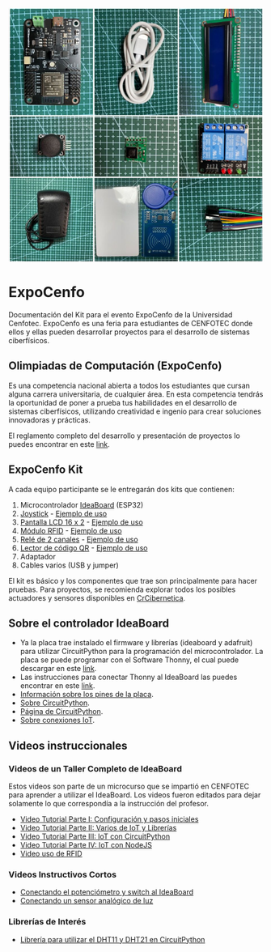 ![Kit](https://github.com/Universidad-Cenfotec/ExpoCenfo/blob/main/kitExpoCenfo.jpg)

# ExpoCenfo

Documentación del Kit para el evento ExpoCenfo de la Universidad Cenfotec. ExpoCenfo es una feria para estudiantes de CENFOTEC donde ellos y ellas pueden desarrollar proyectos para el desarrollo de sistemas ciberfísicos.

## Olimpiadas de Computación (ExpoCenfo)

Es una competencia nacional abierta a todos los estudiantes que cursan alguna carrera universitaria, de cualquier área. En esta competencia tendrás la oportunidad de poner a prueba tus habilidades en el desarrollo de sistemas ciberfísicos, utilizando creatividad e ingenio para crear soluciones innovadoras y prácticas.

El reglamento completo del desarrollo y presentación de proyectos lo puedes encontrar en este [link](https://ucenfotec.ac.cr/expocenfo/).

## ExpoCenfo Kit

A cada equipo participante se le entregarán dos kits que contienen:

1. Microcontrolador [IdeaBoard](https://www.crcibernetica.com/crcibernetica-ideaboard/) (ESP32)
2. [Joystick](https://www.crcibernetica.com/dual-axis-xy-joystick-module/) - [Ejemplo de uso](https://github.com/Universidad-Cenfotec/ExpoCenfo/tree/main/C%C3%B3digos%20por%20sensor/dual_axis_joystick)
3. [Pantalla LCD 16 x 2](https://www.crcibernetica.com/16x2-lcd-with-i2c-blue/) - [Ejemplo de uso](https://github.com/Universidad-Cenfotec/ExpoCenfo/tree/main/C%C3%B3digos%20por%20sensor/lcd1602)
4. [Módulo RFID](https://www.crcibernetica.com/rc522-rfid-module/) - [Ejemplo de uso](https://github.com/Universidad-Cenfotec/ExpoCenfo/tree/main/C%C3%B3digos%20por%20sensor/rfid_rc522)
5. [Relé de 2 canales](https://www.crcibernetica.com/2-channel-5v-relay-module/) - [Ejemplo de uso](https://github.com/Universidad-Cenfotec/ExpoCenfo/tree/main/C%C3%B3digos%20por%20sensor/2_relay_module)
6. [Lector de código QR](https://www.crcibernetica.com/tiny-code-reader-from-useful-sensors/) - [Ejemplo de uso](https://github.com/Universidad-Cenfotec/ExpoCenfo/tree/main/C%C3%B3digos%20por%20sensor/tiny_code_reader)
7. Adaptador
8. Cables varios (USB y jumper)

El kit es básico y los componentes que trae son principalmente para hacer pruebas. Para proyectos, se recomienda explorar todos los posibles actuadores y sensores disponibles en [CrCibernetica](https://www.crcibernetica.com/).

## Sobre el controlador IdeaBoard

- Ya la placa trae instalado el firmware y librerías (ideaboard y adafruit) para utilizar CircuitPython para la programación del microcontrolador. La placa se puede programar con el Software Thonny, el cual puede descargar en este [link](https://thonny.org/).
- Las instrucciones para conectar Thonny al IdeaBoard las puedes encontrar en este [link](https://github.com/CRCibernetica/circuitpython-ideaboard/wiki/3.-Installation).
- [Información sobre los pines de la placa](https://github.com/CRCibernetica/circuitpython-ideaboard/wiki/2.-Pinouts-and-Jumper-Settings).
- [Sobre CircuitPython](https://github.com/CRCibernetica/circuitpython-ideaboard/wiki/5.-CircuitPython-Getting-Started).
- [Página de CircuitPython](https://circuitpython.org/).
- [Sobre conexiones IoT](https://github.com/CRCibernetica/circuitpython-ideaboard/wiki/6.-Adafruit-IO).

## Videos instruccionales

### Videos de un Taller Completo de IdeaBoard

Estos videos son parte de un microcurso que se impartió en CENFOTEC para aprender a utilizar el IdeaBoard. Los videos fueron editados para dejar solamente lo que correspondía a la instrucción del profesor.

- [Video Tutorial Parte I: Configuración y pasos iniciales](https://youtu.be/GzA7peI1woc?si=OdO6YoWW8xw9HHhe)
- [Video Tutorial Parte II: Varios de IoT y Librerías](https://youtu.be/Ed3BFiMo_tY?si=5UAHB34kgD7ZT3RM)
- [Video Tutorial Parte III: IoT con CircuitPython](https://youtu.be/1aXwTrAR5QA?si=KLa7RlJ8SpvxPVul)
- [Video Tutorial Parte IV: IoT con NodeJS](https://youtu.be/4VtHSmRi3bw?si=9nALwzm9K9zSWp4J)
- [Video uso de RFID](https://drive.google.com/file/d/1kd8bt60hpLAdlT1D70QFL1xkntsTEQJz/view?usp=sharing)

### Videos Instructivos Cortos

- [Conectando el potenciómetro y switch al IdeaBoard](https://youtu.be/JRFskjrEbQQ?si=1PL93Laggj9rKFyo)
- [Conectando un sensor analógico de luz](https://youtu.be/01KUMd6t4qI?si=eI0LzwM_C0WRAzuN)

### Librerías de Interés

- [Librería para utilizar el DHT11 y DHT21 en CircuitPython](https://github.com/adafruit/Adafruit_CircuitPython_DHT)
